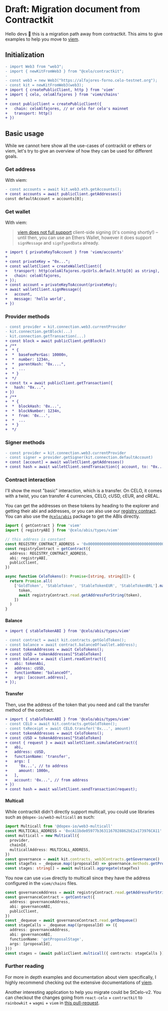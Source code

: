 # Draft: Migration document from Contractkit

Hello devs 🌱 this is a migration path away from contractkit. This aims to give examples to help you move to [viem](https://viem.sh/).

## Initialization

```diff
- import Web3 from "web3";
- import { newKitFromWeb3 } from "@celo/contractkit";
-
- const web3 = new Web3("https://alfajores-forno.celo-testnet.org");
- const kit = newKitFromWeb3(web3);
+ import { createPublicClient, http } from 'viem'
+ import { celo, celoAlfajores } from 'viem/chains'
+
+ const publicClient = createPublicClient({
+   chain: celoAlfajores, // or celo for celo's mainnet
+   transport: http()
+ })
```

## Basic usage

While we cannot here show all the use-cases of contrackit or ethers or viem, let's try to give an overview of how they can be used for different goals.

### Get address

With viem:

```diff
- const accounts = await kit.web3.eth.getAccounts();
+ const accounts = await publicClient.getAddresses()
const defaultAccount = accounts[0];
```

### Get wallet

With viem:

> [viem does not full support](<[source](https://viem.sh/docs/ethers-migration.html#viem-11)>) client-side signing (it's coming shortly!) – until then, you can use an Ethers Wallet, however it does support `signMessage` and `signTypedData` already.

```diff
+ import { privateKeyToAccount } from 'viem/accounts'
+
+ const privateKey = "0x...";
+ const walletClient = createWalletClient({
+   transport: http(celoAlfajores.rpcUrls.default.http[0] as string),
+   chain: celoAlfajores,
+ });
+ const account = privateKeyToAccount(privateKey);
+ await walletClient.signMessage({
+   account,
+   message: 'hello world',
+ })
```

### Provider methods

```diff
- const provider = kit.connection.web3.currentProvider
- kit.connection.getBlock(...)
- kit.connection.getTransaction(...)
+ const block = await publicClient.getBlock()
+ /**
+  * {
+  *  baseFeePerGas: 10000n,
+  *  number: 1234n,
+  *  parentHash: "0x....",
+  *  ...
+  * }
+  */
+ const tx = await publicClient.getTransaction({
+   hash: "0x...",
+ })
+ /**
+  * {
+  *  blockHash: '0x...',
+  *  blockNumber: 1234n,
+  *  from: '0x...',
+  *  ...
+  * }
+  */
```

### Signer methods

```diff
- const provider = kit.connection.web3.currentProvider
- const signer = provider.getSigner(kit.connection.defaultAccount)
+ const [account] = await walletClient.getAddresses()
+ const hash = await walletClient.sendTransaction({ account, to: "0x...", value: 1000n })
```

### Contract interaction

I'll show the most "basic" interaction, which is a transfer. On CELO, it comes with a twist, you can transfer 4 currencies, CELO, cUSD, cEUR, and cREAL.

You can get the addresses on these tokens by heading to the explorer and getting their abi and addresses, or you can also use our [registry contract](https://docs.celo.org/developer/contractkit/contracts-wrappers-registry). You can also use the [`@celo/abis`](https://www.npmjs.com/package/@celo/abis) package to get the ABIs directly.

```ts
import { getContract } from 'viem'
import { registryABI } from '@celo/abis/types/viem'

// this address is constant
const REGISTRY_CONTRACT_ADDRESS = '0x000000000000000000000000000000000000ce10'
const registryContract = getContract({
  address: REGISTRY_CONTRACT_ADDRESS,
  abi: registryABI,
  publicClient,
})

async function CeloTokens(): Promise<[string, string][]> {
  return Promise.all(
    ['GoldToken', 'StableToken', 'StableTokenEUR', 'StableTokenBRL'].map(async (token) => [
      token,
      await registryContract.read.getAddressForString(token),
    ])
  )
}
```

#### Balance

```diff
+ import { stableTokenABI } from '@celo/abis/types/viem'

- const contract = await kit.contracts.getGoldToken();
- const balance = await contract.balanceOf(wallet.address);
+ const tokenAddresses = await CeloTokens();
+ const cUSD = tokenAddresses["StableToken]
+ const balance = await client.readContract({
+   abi: tokenAbi,
+   address: cUSD,
+   functionName: "balanceOf",
+   args: [account.address],
+ });
```

#### Transfer

Then, use the address of the token that you need and call the transfer method of the contract.

```diff
+ import { stableTokenABI } from '@celo/abis/types/viem'
- const CELO = await kit.contracts.getGoldToken();
- const txReceipt = await CELO.transfer('0x...', amount)
+ const tokenAddresses = await CeloTokens();
+ const cUSD = tokenAddresses["StableToken]
+ const { request } = await walletClient.simulateContract({
+   abi,
+   address: cUSD,
+   functionName: 'transfer',
+   args: [
+     '0x...', // to address
+     amount: 1000n,
+   ],
+   account: '0x...', // from address
+ })
+ const hash = await walletClient.sendTransaction(request);
```

#### Multicall

While contractkit didn't directly support multicall, you could use libraries such as `@dopex-io/web3-multicall` as such:

```ts
import Multicall from '@dopex-io/web3-multicall'
const MULTICALL_ADDRESS = '0xcA11bde05977b3631167028862bE2a173976CA11' // same on mainnet and alfajores
const multicall = new Multicall({
  provider,
  chainId,
  multicallAddress: MULTICALL_ADDRESS,
})
const governance = await kit.contracts._web3Contracts.getGovernance()
const stageTxs = _dequeue.map((proposalId) => governance.methods.getProposalStage(proposalId))
const stages: string[] = await multicall.aggregate(stageTxs)
```

You now can use `viem` directly to multicall since they have the address configured in the `viem/chains` files.

```ts
const governanceAddress = await registryContract.read.getAddressForString(['Governance'])
const governanceContract = getContract({
  address: governanceAddress,
  abi: governanceABI,
  publicClient,
})
const _dequeue = await governanceContract.read.getDequeue()
const stageCalls = _dequeue.map((proposalId) => ({
  address: governanceAddress,
  abi: governanceABI,
  functionName: 'getProposalStage',
  args: [proposalId],
}))
const stages = (await publicClient.multicall({ contracts: stageCalls })).map((x) => x.result)
```

### Further reading

For more in depth examples and documentation about viem specifically, I highly recommend checking out the extensive documentations of [viem](https://viem.sh/).

Another interesting application to help you migrate could be StCelo-v2.
You can checkout the changes going from `react-celo` + `contractkit` to `rainbowkit` + `wagmi` + `viem` in [this pull-request](https://github.com/celo-org/staked-celo-web-app/pull/129).
